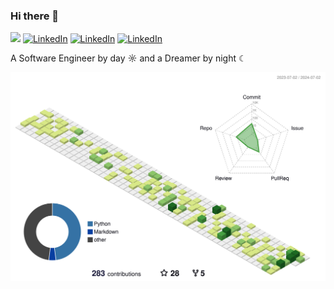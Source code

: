 ### Hi there 👋
![](https://komarev.com/ghpvc/?username=xcaro&label=fame&style=flat-square)
[![LinkedIn](https://img.shields.io/badge/LinkedIn-nhanvht-informational?style=flat-square&logo=linkedin&logoColor=white)](https://www.linkedin.com/in/nhanvht/)
[![LinkedIn](https://img.shields.io/badge/Telegram-NhnVo-informational.svg?style=flat-square&logo=Telegram&logoColor=white)](https://t.me/NhnVo)
[![LinkedIn](https://img.shields.io/badge/Gmail-tinhnhanvh@gmail.com-informational.svg?style=flat-square&logo=Gmail&logoColor=white)](mailto:tinhnhanvh@gmail.com)

 A Software Engineer by day ☼ and a Dreamer by night ☾

<!--
**xcaro/xcaro** is a ✨ _special_ ✨ repository because its `README.md` (this file) appears on your GitHub profile.

Here are some ideas to get you started:

- 🔭 I’m currently working on ...
- 🌱 I’m currently learning ...
- 👯 I’m looking to collaborate on ...
- 🤔 I’m looking for help with ...
- 💬 Ask me about ...
- 📫 How to reach me: ...
- 😄 Pronouns: ...
- ⚡ Fun fact: ...
-->

![](https://raw.githubusercontent.com/xcaro/xcaro/dev/profile-3d-contrib/profile-green.svg)


[//]: # (![PHP]&#40;https://img.shields.io/badge/PHP-777BB4?logo=php&style=flat-square&logoColor=white&#41;)

[//]: # (![Python]&#40;	https://img.shields.io/badge/Python-FFD43B?logo=python&style=flat-square&#41;)

[//]: # (![JavaScript]&#40;https://img.shields.io/badge/JavaScript-323330?logo=javascript&style=flat-square&#41;)

[//]: # (![TypeScript]&#40;https://img.shields.io/badge/TypeScript-007ACC?style=flat-square&logo=typescript&logoColor=white&#41;)

[//]: # (![MySQL]&#40;https://img.shields.io/badge/MySQL-005C84?style=flat-square&logo=mysql&logoColor=white&#41;)

[//]: # (![PostgreSQL]&#40;https://img.shields.io/badge/PostgreSQL-316192?style=flat-square&logo=postgresql&logoColor=white&#41;)

[//]: # (![Docker]&#40;https://img.shields.io/badge/Docker-2CA5E0?style=flat-square&logo=docker&logoColor=white&#41;)

[//]: # (![Github Actions]&#40;https://img.shields.io/badge/Github%20Actions-282a2e?style=flat-square&logo=githubactions&logoColor=white&#41;)

[//]: # ()
[//]: # (![MariaDB]&#40;https://img.shields.io/badge/MariaDB-black?style=flat-square&logo=mariadb&#41;)

[//]: # (![Nginx]&#40;https://img.shields.io/badge/Nginx-009639?style=flat-square&logo=nginx&logoColor=white&#41;)

[//]: # (![Apache]&#40;https://img.shields.io/badge/Apache-D22128?style=flat-square&logo=Apache&logoColor=white&#41;)

[//]: # (![RabbitMQ]&#40;https://img.shields.io/badge/rabbitmq-%23FF6600.svg?&style=flat-square&logo=rabbitmq&logoColor=white&#41;)

[//]: # (![Redis]&#40;https://img.shields.io/badge/redis-%23DD0031.svg?&style=flat-square&logo=redis&logoColor=white&#41;)

[//]: # ()
[//]: # (![Moodle]&#40;https://img.shields.io/badge/Moodle-F98012.svg?style=flat-square&logo=Moodle&logoColor=white&#41;)

[//]: # (![Laravel]&#40;https://img.shields.io/badge/Laravel-FF2D20?style=flat-square&logo=laravel&logoColor=white&#41;)

[//]: # (![Symfony]&#40;https://img.shields.io/badge/Symfony-000000?style=flat-square&logo=Symfony&logoColor=white&#41;)

[//]: # (![Codeigniter]&#40;https://img.shields.io/badge/Codeigniter-EF4223?style=flat-square&logo=codeigniter&logoColor=white&#41;)

[//]: # (![Selenium]&#40;https://img.shields.io/badge/Selenium-43B02A?style=flat-square&logo=Selenium&logoColor=white&#41;)

[//]: # (![AngularJS]&#40;https://img.shields.io/badge/AngularJS-E23237?style=flat-square&logo=angularjs&logoColor=white&#41;)

[//]: # (![Vuejs]&#40;https://img.shields.io/badge/Vue%20js-35495E?style=flat-square&logo=vuedotjs&logoColor=4FC08D&#41;)

[//]: # ()
[//]: # ([//]: # &#40;#### OS&#41;)
[//]: # (![MacOS]&#40;https://img.shields.io/badge/mac%20os-000000?style=flat-square&logo=apple&logoColor=white&#41;)

[//]: # (![Ubuntu]&#40;https://img.shields.io/badge/Ubuntu-E95420?style=flat-square&logo=ubuntu&logoColor=white&#41;)

[//]: # (![Linux]&#40;https://img.shields.io/badge/Kali_Linux-557C94?style=flat-square&logo=kali-linux&logoColor=white&#41;)

[//]: # (![Windows]&#40;https://img.shields.io/badge/Windows-0078D6?style=flat-square&logo=windows&logoColor=white&#41;)

[//]: # (![CentOS]&#40;https://img.shields.io/badge/Cent%20OS-262577?style=flat-square&logo=CentOS&logoColor=white&#41;)

[//]: # (![Debian]&#40;https://img.shields.io/badge/Debian-A81D33?style=flat-square&logo=debian&logoColor=white&#41;)

[//]: # ()
[//]: # ([//]: # &#40;#### Tools&#41;)
[//]: # (![Git]&#40;https://img.shields.io/badge/-Git-black?style=flat-square&logo=git&#41;)

[//]: # (![GitHub]&#40;https://img.shields.io/badge/-GitHub-181717?style=flat-square&logo=github&#41;)

[//]: # (![GitLab]&#40;https://img.shields.io/badge/-GitLab-FCA121?style=flat-square&logo=gitlab&#41;)

[//]: # (![BitBucket]&#40;https://img.shields.io/badge/-BitBucket-darkblue?style=flat-square&logo=bitbucket&#41;)

[//]: # (![PHPStorm]&#40;http://img.shields.io/badge/-PHPStorm-181717?logo=phpstorm&style=flat-square&#41;)

[//]: # (![PyCharm]&#40;https://img.shields.io/badge/PyCharm-000000.svg?logo=pycharm&style=flat-square&#41;)

[//]: # (![Postman]&#40;https://img.shields.io/badge/Postman-black?style=flat-square&logo=postman&#41;)

[//]: # (![Vim]&#40;https://img.shields.io/badge/Vim-%2311AB00?logo=vim&style=flat-square&#41;)